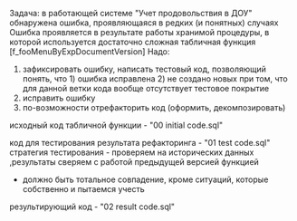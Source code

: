 Задача: в работающей системе "Учет продовольствия в ДОУ" обнаружена ошибка, проявляющаяся в редких (и понятных) случаях
Ошибка проявляется в результате работы хранимой процедуры, в которой используется достаточно сложная табличная функция
[f_fooMenuByExpDocumentVersion]
Надо:
1) зафиксировать ошибку, написать тестовый код, позволяющий понять, что 1) ошибка исправлена 2) не создано новых
при том, что для данной ветки кода вообще отсутствует тестовое покрытие
2) исправить ошибку
3) по-возможности отрефакторить код (оформить, декомпозировать)

исходный код табличной функции - "00 initial code.sql"

код для тестирования результата рефакторинга - "01 test code.sql"
стратегия тестирования - проверяем на исторических данных ,результаты сверяем с работой предыдущей версией функцией
- должно быть тотальное совпадение, кроме ситуаций, которые собственно и пытаемся учесть

результирующий код - "02 result code.sql"

